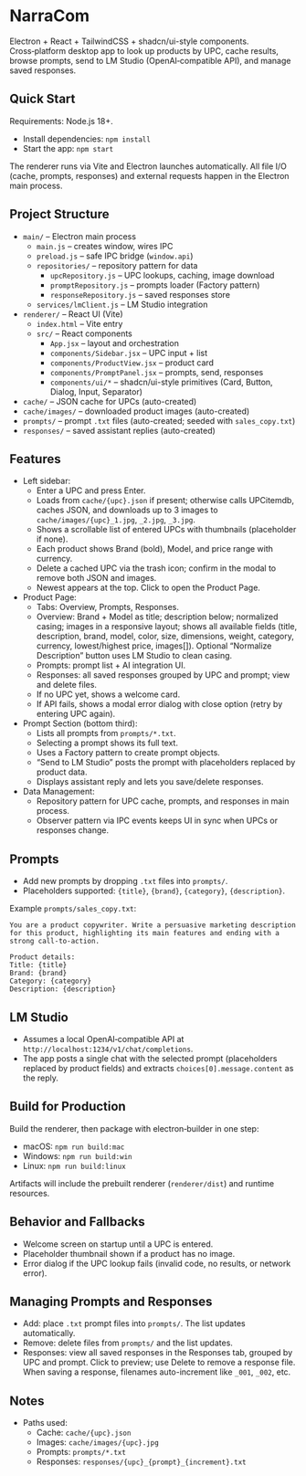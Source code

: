 # NarraCom

Electron + React + TailwindCSS + shadcn/ui-style components. Cross‑platform desktop app to look up products by UPC, cache results, browse prompts, send to LM Studio (OpenAI‑compatible API), and manage saved responses.

## Quick Start

Requirements: Node.js 18+.

- Install dependencies: `npm install`
- Start the app: `npm start`

The renderer runs via Vite and Electron launches automatically. All file I/O (cache, prompts, responses) and external requests happen in the Electron main process.

## Project Structure

- `main/` – Electron main process
  - `main.js` – creates window, wires IPC
  - `preload.js` – safe IPC bridge (`window.api`)
  - `repositories/` – repository pattern for data
    - `upcRepository.js` – UPC lookups, caching, image download
    - `promptRepository.js` – prompts loader (Factory pattern)
    - `responseRepository.js` – saved responses store
  - `services/lmClient.js` – LM Studio integration
- `renderer/` – React UI (Vite)
  - `index.html` – Vite entry
  - `src/` – React components
    - `App.jsx` – layout and orchestration
    - `components/Sidebar.jsx` – UPC input + list
    - `components/ProductView.jsx` – product card
    - `components/PromptPanel.jsx` – prompts, send, responses
    - `components/ui/*` – shadcn/ui-style primitives (Card, Button, Dialog, Input, Separator)
- `cache/` – JSON cache for UPCs (auto-created)
- `cache/images/` – downloaded product images (auto-created)
- `prompts/` – prompt `.txt` files (auto-created; seeded with `sales_copy.txt`)
- `responses/` – saved assistant replies (auto-created)

## Features

- Left sidebar:
  - Enter a UPC and press Enter.
  - Loads from `cache/{upc}.json` if present; otherwise calls UPCitemdb, caches JSON, and downloads up to 3 images to `cache/images/{upc}_1.jpg`, `_2.jpg`, `_3.jpg`.
  - Shows a scrollable list of entered UPCs with thumbnails (placeholder if none).
  - Each product shows Brand (bold), Model, and price range with currency.
  - Delete a cached UPC via the trash icon; confirm in the modal to remove both JSON and images.
  - Newest appears at the top. Click to open the Product Page.
- Product Page:
  - Tabs: Overview, Prompts, Responses.
  - Overview: Brand + Model as title; description below; normalized casing; images in a responsive layout; shows all available fields (title, description, brand, model, color, size, dimensions, weight, category, currency, lowest/highest price, images[]). Optional “Normalize Description” button uses LM Studio to clean casing.
  - Prompts: prompt list + AI integration UI.
  - Responses: all saved responses grouped by UPC and prompt; view and delete files.
  - If no UPC yet, shows a welcome card.
  - If API fails, shows a modal error dialog with close option (retry by entering UPC again).
- Prompt Section (bottom third):
  - Lists all prompts from `prompts/*.txt`.
  - Selecting a prompt shows its full text.
  - Uses a Factory pattern to create prompt objects.
  - “Send to LM Studio” posts the prompt with placeholders replaced by product data.
  - Displays assistant reply and lets you save/delete responses.
- Data Management:
  - Repository pattern for UPC cache, prompts, and responses in main process.
  - Observer pattern via IPC events keeps UI in sync when UPCs or responses change.

## Prompts

- Add new prompts by dropping `.txt` files into `prompts/`.
- Placeholders supported: `{title}`, `{brand}`, `{category}`, `{description}`.

Example `prompts/sales_copy.txt`:

```
You are a product copywriter. Write a persuasive marketing description for this product, highlighting its main features and ending with a strong call-to-action.

Product details:
Title: {title}
Brand: {brand}
Category: {category}
Description: {description}
```

## LM Studio

- Assumes a local OpenAI‑compatible API at `http://localhost:1234/v1/chat/completions`.
- The app posts a single chat with the selected prompt (placeholders replaced by product fields) and extracts `choices[0].message.content` as the reply.

## Build for Production

Build the renderer, then package with electron‑builder in one step:

- macOS: `npm run build:mac`
- Windows: `npm run build:win`
- Linux: `npm run build:linux`

Artifacts will include the prebuilt renderer (`renderer/dist`) and runtime resources.

## Behavior and Fallbacks

- Welcome screen on startup until a UPC is entered.
- Placeholder thumbnail shown if a product has no image.
- Error dialog if the UPC lookup fails (invalid code, no results, or network error).

## Managing Prompts and Responses

- Add: place `.txt` prompt files into `prompts/`. The list updates automatically.
- Remove: delete files from `prompts/` and the list updates.
- Responses: view all saved responses in the Responses tab, grouped by UPC and prompt. Click to preview; use Delete to remove a response file. When saving a response, filenames auto-increment like `_001`, `_002`, etc.

## Notes

- Paths used:
  - Cache: `cache/{upc}.json`
  - Images: `cache/images/{upc}.jpg`
  - Prompts: `prompts/*.txt`
  - Responses: `responses/{upc}_{prompt}_{increment}.txt`
